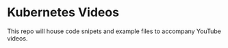 # Kubernetes Videos
This repo will house code snipets and example files to accompany YouTube videos.
